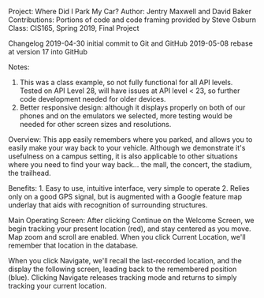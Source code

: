 Project:  Where Did I Park My Car?
Author:   Jentry Maxwell and David Baker
Contributions:  Portions of code and code framing provided by Steve Osburn
Class:  CIS165, Spring 2019, Final Project

Changelog
    2019-04-30 initial commit to Git and GitHub
    2019-05-08 rebase at version 17 into GitHub
    
 Notes:
 1.  This was a class example, so not fully functional for all API levels.  Tested on API Level 28, will have issues at API level < 23, so further code development needed for older devices.
 2. Better responsive design:  although it displays properly on both of our phones and on the emulators we selected, more testing would be needed for other screen sizes and resolutions. 
    
Overview:
This app easily remembers where you parked, and allows you to easily make your way back to your vehicle.  Although we demonstrate it's usefulness on a campus setting, it is also applicable to other situations where you need to find your way back... the mall, the concert, the stadium, the trailhead.

Benefits:
	1. Easy to use, intuitive interface, very simple to operate
	2. Relies only on a good GPS signal, but is augmented with a Google feature map underlay that aids with recognition of surrounding structures.

Main Operating Screen:  After clicking Continue on the Welcome Screen, we begin tracking your present location (red), and stay centered as you move.  Map zoom and scroll are enabled.  When you click Current Location, we'll remember that location in the database.  

When you click Navigate, we'll recall the last-recorded location, and the display the following screen, leading back to the remembered position (blue).  Clicking Navigate releases tracking mode and returns to simply tracking your current location.  
